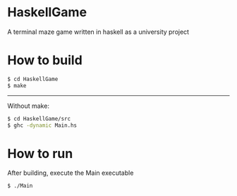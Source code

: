 # HaskellGame
A terminal maze game written in haskell as a university project

# How to build
```sh
$ cd HaskellGame
$ make
```
---
Without make:

```sh
$ cd HaskellGame/src
$ ghc -dynamic Main.hs
```

# How to run
After building, execute the Main executable
```sh
$ ./Main
```
